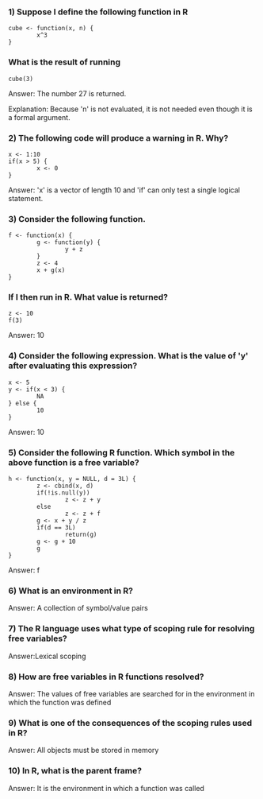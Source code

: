 ### 1) Suppose I define the following function in R
```[javascript]
cube <- function(x, n) {
        x^3
}
```
### What is the result of running
```[javascript]
cube(3)
```
Answer: The number 27 is returned.

Explanation: Because 'n' is not evaluated, it is not needed even though it is a formal argument.

### 2) The following code will produce a warning in R. Why?
```[javascript]
x <- 1:10
if(x > 5) {
        x <- 0
}
```
Answer: 
'x' is a vector of length 10 and 'if' can only test a single logical statement.

### 3) Consider the following function. 
```[javascript]
f <- function(x) {
        g <- function(y) {
                y + z
        }
        z <- 4
        x + g(x)
}
```
### If I then run in R. What value is returned?
```[javascript]
z <- 10
f(3)
```
Answer: 10

### 4) Consider the following expression. What is the value of 'y' after evaluating this expression?
```[javascript]
x <- 5
y <- if(x < 3) {
        NA
} else {
        10
}
```
Answer: 10



### 5) Consider the following R function. Which symbol in the above function is a free variable?
```[javascript]
h <- function(x, y = NULL, d = 3L) {
        z <- cbind(x, d)
        if(!is.null(y))
                z <- z + y
        else
                z <- z + f
        g <- x + y / z
        if(d == 3L)
                return(g)
        g <- g + 10
        g
}
```
Answer: f

### 6) What is an environment in R?

Answer: A collection of symbol/value pairs


### 7) The R language uses what type of scoping rule for resolving free variables?

Answer:Lexical scoping

### 8) How are free variables in R functions resolved?

Answer: The values of free variables are searched for in the environment in which the function was defined


### 9) What is one of the consequences of the scoping rules used in R?

Answer: All objects must be stored in memory


### 10) In R, what is the parent frame?

Answer: It is the environment in which a function was called
